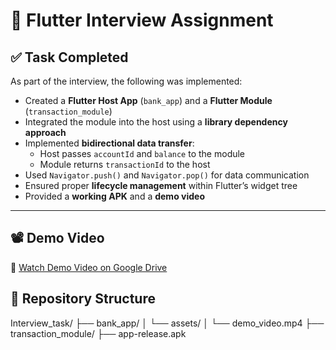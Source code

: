 # 💼 Flutter Interview Assignment

## ✅ Task Completed

As part of the interview, the following was implemented:

- Created a **Flutter Host App** (`bank_app`) and a **Flutter Module** (`transaction_module`)
- Integrated the module into the host using a **library dependency approach**
- Implemented **bidirectional data transfer**:
  - Host passes `accountId` and `balance` to the module
  - Module returns `transactionId` to the host
- Used `Navigator.push()` and `Navigator.pop()` for data communication
- Ensured proper **lifecycle management** within Flutter’s widget tree
- Provided a **working APK** and a **demo video**

---

## 📽️ Demo Video

🎥 [Watch Demo Video on Google Drive]([https://drive.google.com/file/d/your-id/view?usp=sharing](https://drive.google.com/file/d/1MUE-tEyWRZJyGyRAmdoPFXSLlAFZKsbY/view?usp=sharing))


## 📂 Repository Structure

Interview_task/
├── bank_app/
│ └── assets/
│ └── demo_video.mp4
├── transaction_module/
├── app-release.apk
